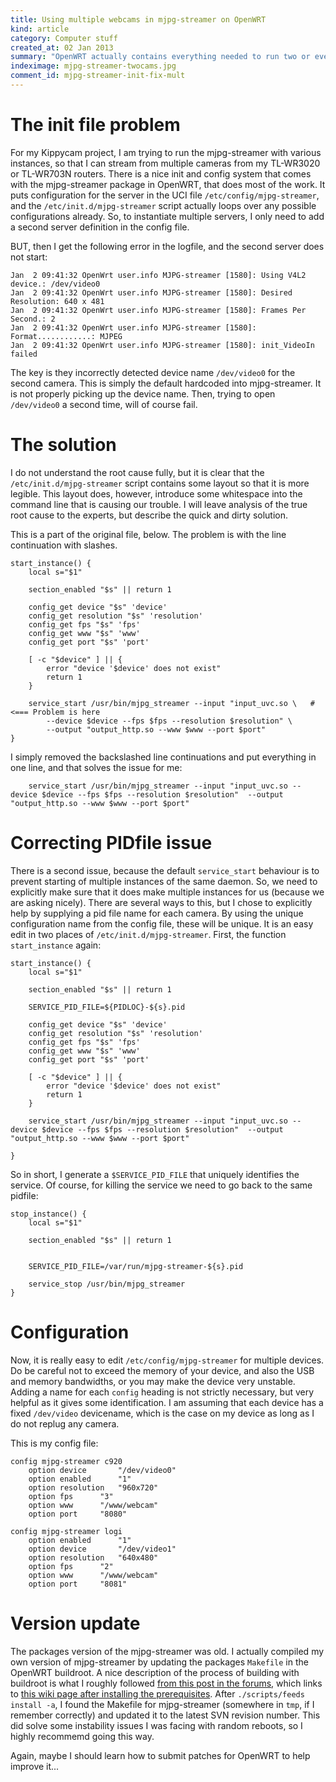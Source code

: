 ```yaml
--- 
title: Using multiple webcams in mjpg-streamer on OpenWRT
kind: article
category: Computer stuff
created_at: 02 Jan 2013
summary: "OpenWRT actually contains everything needed to run two or even more webcams with mjpg-streamer. But there is a bug in the init script that prevents it from working properly. This is an easy fix."
indeximage: mjpg-streamer-twocams.jpg
comment_id: mjpg-streamer-init-fix-mult
---
```


# The init file problem

For my Kippycam project, I am trying to run the mjpg-streamer with various instances, so that I can stream from multiple cameras from my TL-WR3020 or TL-WR703N routers. There is a nice init and config system that comes with the mjpg-streamer package in OpenWRT, that does most of the work. It puts configuration for the server in the UCI file `/etc/config/mjpg-streamer`, and the `/etc/init.d/mjpg-streamer` script actually loops over any possible configurations already. So, to instantiate multiple servers, I only need to add a second server definition in the config file. 

BUT, then I get the following error in the logfile, and the second server does not start:

	Jan  2 09:41:32 OpenWrt user.info MJPG-streamer [1580]: Using V4L2 device.: /dev/video0
	Jan  2 09:41:32 OpenWrt user.info MJPG-streamer [1580]: Desired Resolution: 640 x 481
	Jan  2 09:41:32 OpenWrt user.info MJPG-streamer [1580]: Frames Per Second.: 2
	Jan  2 09:41:32 OpenWrt user.info MJPG-streamer [1580]: Format............: MJPEG
	Jan  2 09:41:32 OpenWrt user.info MJPG-streamer [1580]: init_VideoIn failed

The key is they incorrectly detected device name `/dev/video0` for the second camera. This is simply the default hardcoded into mjpg-streamer. It is not properly picking up the device name. Then, trying to open `/dev/video0` a second time, will of course fail.

# The solution

I do not understand the root cause fully, but it is clear that the `/etc/init.d/mjpg-streamer` script contains some layout so that it is more legible. This layout does, however, introduce some whitespace into the command line that is causing our trouble. I will leave analysis of the true root cause to the experts, but describe the quick and dirty solution.

This is a part of the original file, below. The problem is with the line continuation with slashes.


	start_instance() {
		local s="$1"

		section_enabled "$s" || return 1

		config_get device "$s" 'device'
		config_get resolution "$s" 'resolution'
		config_get fps "$s" 'fps'
		config_get www "$s" 'www'
		config_get port "$s" 'port'

		[ -c "$device" ] || {
			error "device '$device' does not exist"
			return 1
		}

		service_start /usr/bin/mjpg_streamer --input "input_uvc.so \   # <=== Problem is here
			--device $device --fps $fps --resolution $resolution" \
			--output "output_http.so --www $www --port $port"
	}


I simply removed the backslashed line continuations and put everything in one line, and that solves the issue for me:

		service_start /usr/bin/mjpg_streamer --input "input_uvc.so --device $device --fps $fps --resolution $resolution"  --output "output_http.so --www $www --port $port"


# Correcting PIDfile issue

There is a second issue, because the default `service_start` behaviour is to prevent starting of multiple instances of the same daemon. So, we need to explicitly make sure that it does make multiple instances for us (because we are asking nicely). There are several ways to this, but I chose to explicitly help by supplying a pid file name for each camera. By using the unique configuration name from the config file, these will be unique. It is an easy edit in two places of `/etc/init.d/mjpg-streamer`. First, the function `start_instance` again:

	start_instance() {
		local s="$1"

		section_enabled "$s" || return 1

		SERVICE_PID_FILE=${PIDLOC}-${s}.pid

		config_get device "$s" 'device'
		config_get resolution "$s" 'resolution'
		config_get fps "$s" 'fps'
		config_get www "$s" 'www'
		config_get port "$s" 'port'

		[ -c "$device" ] || {
			error "device '$device' does not exist"
			return 1
		}

		service_start /usr/bin/mjpg_streamer --input "input_uvc.so --device $device --fps $fps --resolution $resolution"  --output "output_http.so --www $www --port $port"

	}

So in short, I generate a `$SERVICE_PID_FILE` that uniquely identifies the service. Of course, for killing the service we need to go back to the same pidfile:

	stop_instance() {
		local s="$1"

		section_enabled "$s" || return 1


		SERVICE_PID_FILE=/var/run/mjpg-streamer-${s}.pid

		service_stop /usr/bin/mjpg_streamer
	}

# Configuration

Now, it is really easy to edit `/etc/config/mjpg-streamer` for multiple devices. Do be careful not to exceed the memory of your device, and also the USB and memory bandwidths, or you may make the device very unstable. Adding a name for each `config` heading is not strictly necessary, but very helpful as it gives some identification. I am assuming that each device has a fixed `/dev/video` devicename, which is the case on my device as long as I do not replug any camera.

This is my config file:

	config mjpg-streamer c920
		option device		"/dev/video0"
		option enabled		"1"
		option resolution	"960x720"	
		option fps		"3"
		option www		"/www/webcam"
		option port		"8080"

	config mjpg-streamer logi
		option enabled		"1"
		option device		"/dev/video1"
		option resolution	"640x480"
		option fps		"2"
		option www		"/www/webcam"
		option port		"8081"

# Version update

The packages version of the mjpg-streamer was old. I actually compiled my own version of mjpg-streamer by updating the packages `Makefile` in the OpenWRT buildroot. A nice description of the process of building with buildroot is what I roughly followed [from this post in the forums](https://forum.openwrt.org/viewtopic.php?id=34676), which links to [this wiki page after installing the prerequisites](http://wiki.openwrt.org/doc/howto/build). After `./scripts/feeds install -a`, I found the Makefile for mjpg-streamer (somewhere in `tmp`, if I remember correctly) and updated it to the latest SVN revision number. This did solve some instability issues I was facing with random reboots, so I highly recommemd going this way. 

Again, maybe I should learn how to submit patches for OpenWRT to help improve it...
